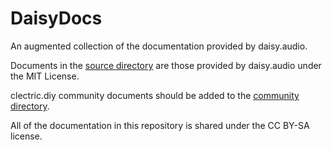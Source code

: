 # DaisyDocs
An augmented collection of the documentation provided by daisy.audio.

Documents in the [source directory](source) are those provided by daisy.audio under the MIT License.

clectric.diy community documents should be added to the [community directory](community).

All of the documentation in this repository is shared under the CC BY-SA license.
